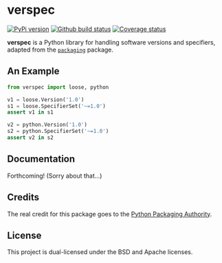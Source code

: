 # verspec

[![PyPi version][pypi-image]][pypi-link]
[![Github build status][gh-actions-image]][gh-actions-link]
[![Coverage status][codecov-image]][codecov-link]

**verspec** is a Python library for handling software versions and specifiers,
adapted from the [`packaging`][packaging] package.

## An Example

```python
from verspec import loose, python

v1 = loose.Version('1.0')
s1 = loose.SpecifierSet('~=1.0')
assert v1 in s1

v2 = python.Version('1.0')
s2 = python.SpecifierSet('~=1.0')
assert v2 in s2
```

## Documentation

Forthcoming! (Sorry about that...)

## Credits

The real credit for this package goes to the [Python Packaging Authority][pypa].

## License

This project is dual-licensed under the BSD and Apache licenses.

[pypi-image]: https://img.shields.io/pypi/v/verspec.svg
[pypi-link]: https://pypi.python.org/pypi/verspec
[gh-actions-image]: https://github.com/jimporter/verspec/workflows/build/badge.svg
[gh-actions-link]: https://github.com/jimporter/verspec/actions?query=branch%3Amaster+workflow%3Abuild
[codecov-image]: https://codecov.io/gh/jimporter/verspec/branch/master/graph/badge.svg
[codecov-link]: https://codecov.io/gh/jimporter/verspec

[packaging]: https://github.com/pypa/packaging
[pypa]: https://www.pypa.io/

